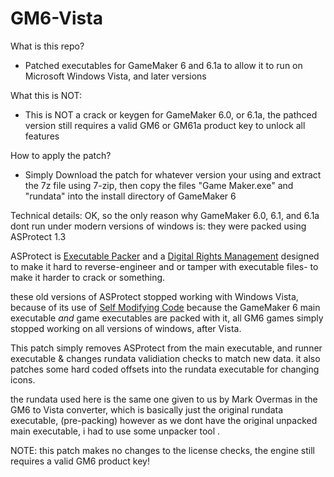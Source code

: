 # GM6-Vista

What is this repo? 
- Patched executables for GameMaker 6 and 6.1a to allow it to run on Microsoft Windows Vista, and later versions

What this is NOT:
- This is NOT a crack or keygen for GameMaker 6.0, or 6.1a, the pathced version still requires a valid GM6 or GM61a product key to unlock all features

How to apply the patch?
- Simply Download the patch for whatever version your using and extract the 7z file using 7-zip, 
then copy the files "Game Maker.exe" and "rundata" into the install directory of GameMaker 6

Technical details:
OK, so the only reason why GameMaker 6.0, 6.1, and 6.1a dont run under modern versions of windows is: they were packed using ASProtect 1.3 

ASProtect is [Executable Packer](https://en.wikipedia.org/wiki/Executable_compression) and a [Digital Rights Management](https://en.wikipedia.org/wiki/Digital_rights_management) designed to make it hard to reverse-engineer and or tamper with executable files- to make it harder to crack or something.

these old versions of ASProtect stopped working with Windows Vista, because of its use of [Self Modifying Code](https://en.wikipedia.org/wiki/Self-modifying_code) 
because the GameMaker 6 main executable *and* game executables are packed with it, all GM6 games simply stopped working on all versions of windows, after Vista.

This patch simply removes ASProtect from the main executable, and runner executable & changes rundata validiation checks to match new data. 
it also patches some hard coded offsets into the rundata executable for changing icons.

the rundata used here is the same one given to us by Mark Overmas in the GM6 to Vista converter, which is basically just the original rundata executable, (pre-packing) however as we dont have the original unpacked main executable, i had to use some unpacker tool .

NOTE: this patch makes no changes to the license checks, the engine still requires a valid GM6 product key!
